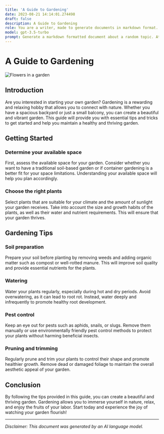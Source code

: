 ```yaml
---
title: 'A Guide to Gardening'
date: 2023-08-21 14:14:01.274498
draft: false
description: A Guide to Gardening
role: You are a writer, made to generate documents in markdown format. It is very important that all of the documents you generate are in valid markdown format.
model: gpt-3.5-turbo
prompt: Generate a markdown formatted document about a random topic. At the bottom, include a disclaimer explaining that the document was generated by you. The first line of the document should be the title. Make sure that the entire document is in proper markdown format, using a mix of various tags to make the document visually appealing.
---
```


# A Guide to Gardening

![Flowers in a garden](https://example.com/garden.jpg)

## Introduction

Are you interested in starting your own garden? Gardening is a rewarding and relaxing hobby that allows you to connect with nature. Whether you have a spacious backyard or just a small balcony, you can create a beautiful and vibrant garden. This guide will provide you with essential tips and tricks to get started and help you maintain a healthy and thriving garden.

## Getting Started

### Determine your available space

First, assess the available space for your garden. Consider whether you want to have a traditional soil-based garden or if container gardening is a better fit for your space limitations. Understanding your available space will help you plan accordingly.

### Choose the right plants

Select plants that are suitable for your climate and the amount of sunlight your garden receives. Take into account the size and growth habits of the plants, as well as their water and nutrient requirements. This will ensure that your garden thrives.

## Gardening Tips

### Soil preparation

Prepare your soil before planting by removing weeds and adding organic matter such as compost or well-rotted manure. This will improve soil quality and provide essential nutrients for the plants.

### Watering

Water your plants regularly, especially during hot and dry periods. Avoid overwatering, as it can lead to root rot. Instead, water deeply and infrequently to promote healthy root development.

### Pest control

Keep an eye out for pests such as aphids, snails, or slugs. Remove them manually or use environmentally friendly pest control methods to protect your plants without harming beneficial insects.

### Pruning and trimming

Regularly prune and trim your plants to control their shape and promote healthier growth. Remove dead or damaged foliage to maintain the overall aesthetic appeal of your garden.

## Conclusion

By following the tips provided in this guide, you can create a beautiful and thriving garden. Gardening allows you to immerse yourself in nature, relax, and enjoy the fruits of your labor. Start today and experience the joy of watching your garden flourish!

---

*Disclaimer: This document was generated by an AI language model.*